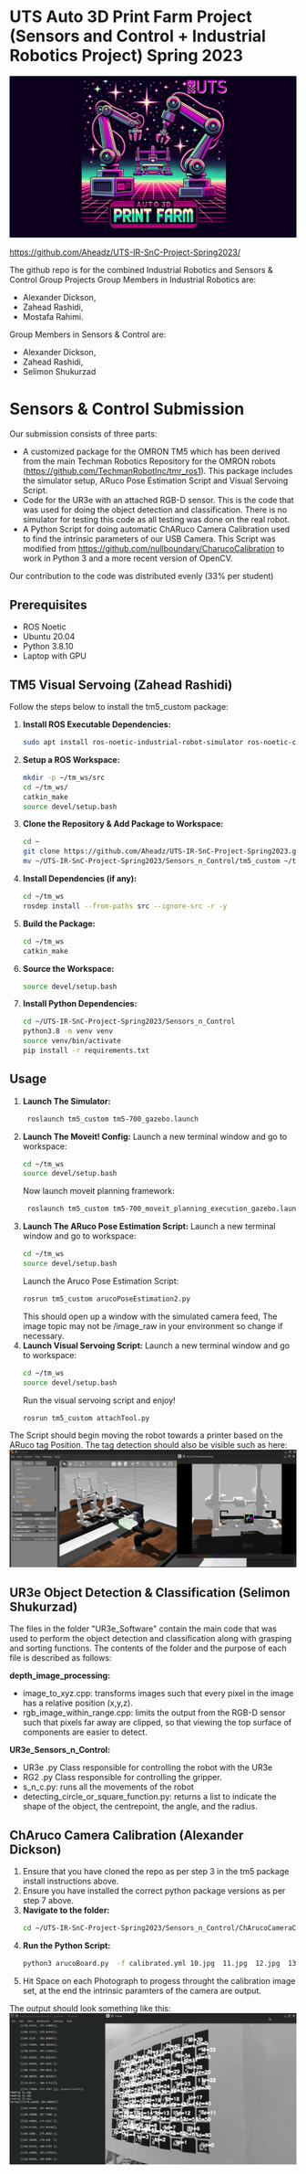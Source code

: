 #  UTS Auto 3D Print Farm Project (Sensors and Control + Industrial Robotics Project) Spring 2023
![My Image](logo.png)


https://github.com/Aheadz/UTS-IR-SnC-Project-Spring2023/

The github repo is for the combined Industrial Robotics and Sensors & Control Group Projects
Group Members in Industrial Robotics are:
- Alexander Dickson, 
- Zahead Rashidi,
- Mostafa Rahimi.

Group Members in Sensors & Control are:

- Alexander Dickson,
- Zahead Rashidi,
- Selimon Shukurzad

# Sensors & Control Submission

Our submission consists of three parts:

- A customized package for the OMRON TM5 which has been derived from the main Techman Robotics Repository for the OMRON robots (https://github.com/TechmanRobotInc/tmr_ros1). This package includes the simulator setup, ARuco Pose Estimation Script and Visual Servoing Script.
- Code for the UR3e with an attached RGB-D sensor. This is the code that was used for doing the object detection and classification. There is no simulator for testing this code as all testing was done on the real robot.
- A Python Script for doing automatic ChARuco Camera Calibration used to find the intrinsic parameters of our USB Camera. This Script was modified from https://github.com/nullboundary/CharucoCalibration to work in Python 3 and a more recent version of OpenCV.

Our contribution to the code was distributed evenly (33% per student)


## Prerequisites

- ROS Noetic
- Ubuntu 20.04
- Python 3.8.10
- Laptop with GPU

## TM5 Visual Servoing (Zahead Rashidi)

Follow the steps below to install the tm5_custom package:

1. **Install ROS Executable Dependencies:**
    ```bash
    sudo apt install ros-noetic-industrial-robot-simulator ros-noetic-controller-manager ros-noetic-actionlib ros-noetic-moveit ros-noetic-usb-cam
    ```
2. **Setup a ROS Workspace:**
    ```bash
    mkdir -p ~/tm_ws/src
    cd ~/tm_ws/
    catkin_make
    source devel/setup.bash
    ```
3. **Clone the Repository & Add Package to Workspace:**
    ```bash
    cd ~
    git clone https://github.com/Aheadz/UTS-IR-SnC-Project-Spring2023.git
    mv ~/UTS-IR-SnC-Project-Spring2023/Sensors_n_Control/tm5_custom ~/tm_ws/src/tm5_custom
    ```

4. **Install Dependencies (if any):**
    ```bash
    cd ~/tm_ws
    rosdep install --from-paths src --ignore-src -r -y
    ```

5. **Build the Package:**
    ```bash
    cd ~/tm_ws
    catkin_make
    ```

6. **Source the Workspace:**
    ```bash
    source devel/setup.bash
    ```
7. **Install Python Dependencies:**
    ```bash
    cd ~/UTS-IR-SnC-Project-Spring2023/Sensors_n_Control
    python3.8 -m venv venv
    source venv/bin/activate
    pip install -r requirements.txt
    ```
## Usage
1. **Launch The Simulator:**
    ```bash
     roslaunch tm5_custom tm5-700_gazebo.launch
    ```
2. **Launch The Moveit! Config:**
    Launch a new terminal window and go to workspace:
    ```bash
    cd ~/tm_ws
    source devel/setup.bash
    ```
    Now launch moveit planning framework:
    ```bash
     roslaunch tm5_custom tm5-700_moveit_planning_execution_gazebo.launch
    ```
3. **Launch The ARuco Pose Estimation Script:**
    Launch a new terminal window and go to workspace:
    ```bash
    cd ~/tm_ws
    source devel/setup.bash
    ```
    Launch the Aruco Pose Estimation Script:
    ```bash
    rosrun tm5_custom arucoPoseEstimation2.py
    ```
    This should open up a window with the simulated camera feed, The image topic may not be /image_raw in your environment so change if necessary.
4. **Launch Visual Servoing Script:**
    Launch a new terminal window and go to workspace:
    ```bash
    cd ~/tm_ws
    source devel/setup.bash
    ```
    Run the visual servoing script and enjoy!
    ```bash
    rosrun tm5_custom attachTool.py
    ```
The Script should begin moving the robot towards a printer based on the ARuco tag Position. The tag detection should also be visible such as here:
![My Image](Sensors_n_Control/tm5_custom/simulatedAruco.png)

## UR3e Object Detection & Classification (Selimon Shukurzad)

The files in the folder "UR3e_Software" contain the main code that was used to perform the object detection and classification along with grasping and sorting functions. The contents of the folder and the purpose of each file is described as follows:

**depth_image_processing:**
- image_to_xyz.cpp: transforms images such that every pixel in the image has a relative position (x,y,z).
- rgb_image_within_range.cpp: limits the output from the RGB-D sensor such that pixels far away are clipped, so that viewing the top surface of components are easier to detect.

**UR3e_Sensors_n_Control:**
- UR3e .py Class responsible for controlling the robot with the UR3e
- RG2 .py Class responsible for controlling the gripper.
- s_n_c.py: runs all the movements of the robot
- detecting_circle_or_square_function.py: returns a list to indicate the shape of the object, the centrepoint, the angle, and the radius.
## ChAruco Camera Calibration (Alexander Dickson)

1. Ensure that you have cloned the repo as per step 3 in the tm5 package install instructions above.
2. Ensure you have installed the correct python package versions as per step 7 above.
3. **Navigate to the folder:**
    ```bash
    cd ~/UTS-IR-SnC-Project-Spring2023/Sensors_n_Control/ChArucoCameraCalibration/
    ```
4. **Run the Python Script:**
   ```bash
   python3 arucoBoard.py  -f calibrated.yml 10.jpg  11.jpg  12.jpg  13.jpg  14.jpg  15.jpg  16.jpg  17.jpg  18.jpg  19.jpg  1.jpg  20.jpg  21.jpg  22.jpg  23.jpg  24.jpg  2.jpg  3.jpg  4.jpg  5.jpg  6.jpg  7.jpg  8.jpg  9.jpg
   ```
5. Hit Space on each Photograph to progess throught the calibration image set, at the end the intrinsic paramters of the camera are output.

The output should look something like this:
![My Image](Sensors_n_Control/tm5_custom/../ChArucoCameraCalibration/arucoCalibration.png)
